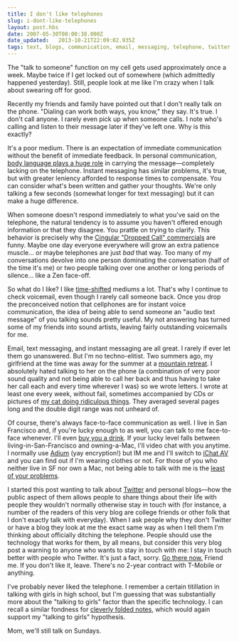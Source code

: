 ```yaml
---
title: I don't like telephones
slug: i-dont-like-telephones
layout: post.hbs
date: 2007-05-30T08:00:38.000Z
date_updated:   2013-10-21T22:09:02.935Z
tags: text, blogs, communication, email, messaging, telephone, twitter
---
```


The "talk to someone" function on my cell gets used approximately once a week. Maybe twice if I get locked out of somewhere (which admittedly happened yesterday). Still, people look at me like I'm crazy when I talk about swearing off for good.<!--more-->

Recently my friends and family have pointed out that I don't really talk on the phone. "Dialing can work both ways, you know," they say. It's true. I don't call anyone. I rarely even pick up when someone calls. I note who's calling and listen to their message later if they've left one. Why is this exactly?

It's a poor medium. There is an expectation of immediate communication without the benefit of immediate feedback. In personal communication, <a href="http://en.wikipedia.org/wiki/Albert_Mehrabian" title="The 7-38-55 Rule, for instance">body language plays a huge role</a> in carrying the message&mdash;completely lacking on the telephone. Instant messaging has similar problems, it's true, but with greater leniency afforded to response times to compensate. You can consider what's been written and gather your thoughts. We're only talking a few seconds (somewhat longer for text messaging) but it can make a huge difference.

When someone doesn't respond immediately to what you've said on the telephone, the natural tendency is to assume you haven't offered enough information or that they disagree. You prattle on trying to clarify. This behavior is precisely why the <a href="http://www.youtube.com/watch?v=GAqUk7kVYRY" title="Here's one on YouTube">Cingular "Dropped Call" commercials</a> are funny. Maybe one day everyone everywhere will grow an extra patience muscle... or maybe telephones are just <em>bad</em> that way. Too many of my conversations devolve into one person dominating the conversation (half of the time it's me) or two people talking over one another or long periods of silence... like a Zen face-off.

So what do I like? I like <a href="http://en.wikipedia.org/wiki/Time_shifting" title="Time-shifting on Wikipedia">time-shifted</a> mediums a lot. That's why I continue to check voicemail, even though I rarely call someone back. Once you drop the preconceived notion that cellphones are for instant voice communication, the idea of being able to send someone an "audio text message" of you talking sounds pretty useful. My not answering has turned some of my friends into sound artists, leaving fairly outstanding voicemails for me.

Email, text messaging, and instant messaging are all great. I rarely if ever let them go unanswered. But I'm no techno-elitist. Two summers ago, my girlfriend at the time was away for the summer at a <a href="http://www.sfzc.org/tassajara/" title="Now with hella solar panels">mountain retreat</a>. I absolutely hated talking to her on the phone (a combination of very poor sound quality and not being able to call her back and thus having to take her call each and every time wherever I was) so we wrote letters. I wrote at least one every week, without fail, sometimes accompanied by CDs or pictures of <a href="http://icanhascheezburger.com/" title="ICANHASCHEEZBURGER.com">my cat doing ridiculous things</a>. They averaged several pages long and the double digit range was not unheard of.

Of course, there's always face-to-face communication as well. I live in San Francisco and, if you're lucky enough to as well, you can talk to me face-to-face whenever. I'll even <a href="http://www.yelp.com/biz/UXru0FThfONxJQ95oPnaBw" title="Zeitgeist on Yelp">buy you a drink</a>. If your lucky level falls between living-in-San-Francisco and owning-a-Mac, I'll video chat with you anytime. I normally use <a href="http://www.adiumx.com/" title="AdiumX.com">Adium</a> (yay encryption!) but IM me and I'll switch to <a href="http://www.apple.com/macosx/features/ichat/" title="The official page on Apple.com">iChat AV</a> and you can find out if I'm wearing clothes or not. For those of you who neither live in SF nor own a Mac, not being able to talk with me is the <a href="http://www.apple.com/getamac/" title="Seriously folks, are you masochistic?">least of your problems</a>.

I started this post wanting to talk about <a href="http://twitter.com/stanley00" title="Me on Twitter">Twitter</a> and personal blogs&mdash;how the public aspect of them allows people to share things about their life with people they wouldn't normally otherwise stay in touch with (for instance, a number of the readers of this very blog are college friends or other folk that I don't exactly talk with everyday). When I ask people why they don't Twitter or have a blog they look at me the exact same way as when I tell them I'm thinking about officially ditching the telephone. People should use the technology that works for them, by all means, but consider this very blog post a warning to anyone who wants to stay in touch with me: I stay in touch better with people who Twitter. It's just a fact, sorry. <a href="https://twitter.com/signup" title="Signup for Twitter">Go there now.</a> Friend me. If you don't like it, leave. There's no 2-year contract with T-Mobile or anything.

I've probably never liked the telephone. I remember a certain titillation in talking with girls in high school, but I'm guessing that was substantially more about the "talking to girls" factor than the specific technology. I can recall a similar fondness for <a href="http://www.perfectnow.net/origami/pages/notes.html" title="Man, the internet is big">cleverly folded notes</a>, which would again support my "talking to girls" hypothesis.

Mom, we'll still talk on Sundays.

